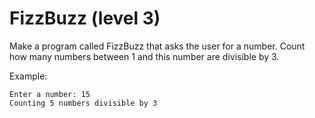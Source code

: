 # FizzBuzz (level 3)

Make a program called FizzBuzz that asks the user for a number. Count how many numbers between 1 and this number are divisible by 3.

Example:

    Enter a number: 15
    Counting 5 numbers divisible by 3
